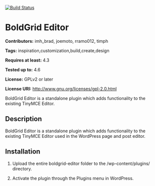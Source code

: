 [![Build Status](https://travis-ci.org/BoldGrid/boldgrid-editor.svg?branch=master)](https://travis-ci.org/BoldGrid/boldgrid-editor)

# BoldGrid Editor #
**Contributors:** imh_brad, joemoto, rramo012, timph

**Tags:** inspiration,customization,build,create,design

**Requires at least:** 4.3

**Tested up to:** 4.6

**License:** GPLv2 or later

**License URI:** http://www.gnu.org/licenses/gpl-2.0.html


BoldGrid Editor is a standalone plugin which adds functionality to the existing TinyMCE Editor.

## Description ##

BoldGrid Editor is a standalone plugin which adds functionality to the existing TinyMCE Editor used in the WordPress page and post editor.

## Installation ##

1. Upload the entire boldgrid-editor folder to the /wp-content/plugins/ directory.

2. Activate the plugin through the Plugins menu in WordPress.
